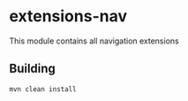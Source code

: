 # extensions-nav
This module contains all navigation extensions

## Building
```
mvn clean install
```